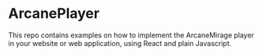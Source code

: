 # ArcanePlayer

This repo contains examples on how to implement the ArcaneMirage player in your website or web application, using React and plain Javascript.